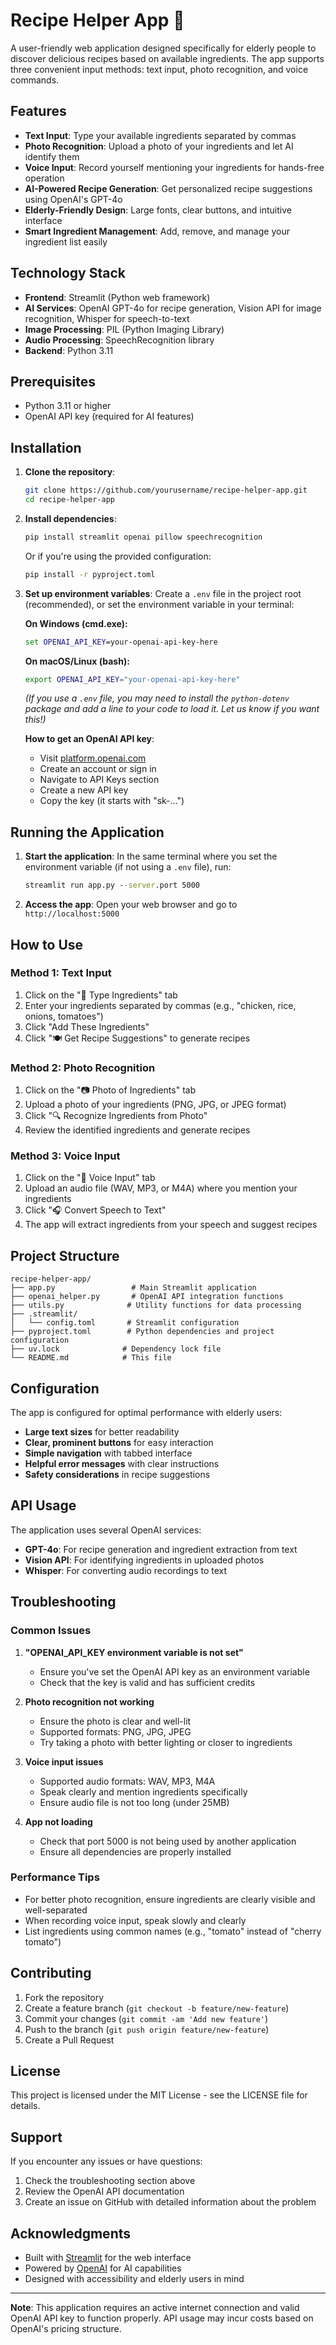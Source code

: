 # Recipe Helper App 🍳

A user-friendly web application designed specifically for elderly people to discover delicious recipes based on available ingredients. The app supports three convenient input methods: text input, photo recognition, and voice commands.

## Features

- **Text Input**: Type your available ingredients separated by commas
- **Photo Recognition**: Upload a photo of your ingredients and let AI identify them
- **Voice Input**: Record yourself mentioning your ingredients for hands-free operation
- **AI-Powered Recipe Generation**: Get personalized recipe suggestions using OpenAI's GPT-4o
- **Elderly-Friendly Design**: Large fonts, clear buttons, and intuitive interface
- **Smart Ingredient Management**: Add, remove, and manage your ingredient list easily

## Technology Stack

- **Frontend**: Streamlit (Python web framework)
- **AI Services**: OpenAI GPT-4o for recipe generation, Vision API for image recognition, Whisper for speech-to-text
- **Image Processing**: PIL (Python Imaging Library)
- **Audio Processing**: SpeechRecognition library
- **Backend**: Python 3.11

## Prerequisites

- Python 3.11 or higher
- OpenAI API key (required for AI features)

## Installation

1. **Clone the repository**:
   ```bash
   git clone https://github.com/yourusername/recipe-helper-app.git
   cd recipe-helper-app
   ```

2. **Install dependencies**:
   ```bash
   pip install streamlit openai pillow speechrecognition
   ```
   
   Or if you're using the provided configuration:
   ```bash
   pip install -r pyproject.toml
   ```

3. **Set up environment variables**:
   Create a `.env` file in the project root (recommended), or set the environment variable in your terminal:
   
   **On Windows (cmd.exe):**
   ```cmd
   set OPENAI_API_KEY=your-openai-api-key-here
   ```
   
   **On macOS/Linux (bash):**
   ```bash
   export OPENAI_API_KEY="your-openai-api-key-here"
   ```
   
   *(If you use a `.env` file, you may need to install the `python-dotenv` package and add a line to your code to load it. Let us know if you want this!)*

   **How to get an OpenAI API key**:
   - Visit [platform.openai.com](https://platform.openai.com)
   - Create an account or sign in
   - Navigate to API Keys section
   - Create a new API key
   - Copy the key (it starts with "sk-...")

## Running the Application

1. **Start the application**:
   In the same terminal where you set the environment variable (if not using a `.env` file), run:
   ```cmd
   streamlit run app.py --server.port 5000
   ```

2. **Access the app**:
   Open your web browser and go to `http://localhost:5000`

## How to Use

### Method 1: Text Input
1. Click on the "📝 Type Ingredients" tab
2. Enter your ingredients separated by commas (e.g., "chicken, rice, onions, tomatoes")
3. Click "Add These Ingredients"
4. Click "🍽️ Get Recipe Suggestions" to generate recipes

### Method 2: Photo Recognition
1. Click on the "📷 Photo of Ingredients" tab
2. Upload a photo of your ingredients (PNG, JPG, or JPEG format)
3. Click "🔍 Recognize Ingredients from Photo"
4. Review the identified ingredients and generate recipes

### Method 3: Voice Input
1. Click on the "🎤 Voice Input" tab
2. Upload an audio file (WAV, MP3, or M4A) where you mention your ingredients
3. Click "🎧 Convert Speech to Text"
4. The app will extract ingredients from your speech and suggest recipes

## Project Structure

```
recipe-helper-app/
├── app.py                 # Main Streamlit application
├── openai_helper.py       # OpenAI API integration functions
├── utils.py              # Utility functions for data processing
├── .streamlit/
│   └── config.toml       # Streamlit configuration
├── pyproject.toml        # Python dependencies and project configuration
├── uv.lock              # Dependency lock file
└── README.md            # This file
```

## Configuration

The app is configured for optimal performance with elderly users:

- **Large text sizes** for better readability
- **Clear, prominent buttons** for easy interaction
- **Simple navigation** with tabbed interface
- **Helpful error messages** with clear instructions
- **Safety considerations** in recipe suggestions

## API Usage

The application uses several OpenAI services:

- **GPT-4o**: For recipe generation and ingredient extraction from text
- **Vision API**: For identifying ingredients in uploaded photos
- **Whisper**: For converting audio recordings to text

## Troubleshooting

### Common Issues

1. **"OPENAI_API_KEY environment variable is not set"**
   - Ensure you've set the OpenAI API key as an environment variable
   - Check that the key is valid and has sufficient credits

2. **Photo recognition not working**
   - Ensure the photo is clear and well-lit
   - Supported formats: PNG, JPG, JPEG
   - Try taking a photo with better lighting or closer to ingredients

3. **Voice input issues**
   - Supported audio formats: WAV, MP3, M4A
   - Speak clearly and mention ingredients specifically
   - Ensure audio file is not too long (under 25MB)

4. **App not loading**
   - Check that port 5000 is not being used by another application
   - Ensure all dependencies are properly installed

### Performance Tips

- For better photo recognition, ensure ingredients are clearly visible and well-separated
- When recording voice input, speak slowly and clearly
- List ingredients using common names (e.g., "tomato" instead of "cherry tomato")

## Contributing

1. Fork the repository
2. Create a feature branch (`git checkout -b feature/new-feature`)
3. Commit your changes (`git commit -am 'Add new feature'`)
4. Push to the branch (`git push origin feature/new-feature`)
5. Create a Pull Request

## License

This project is licensed under the MIT License - see the LICENSE file for details.

## Support

If you encounter any issues or have questions:

1. Check the troubleshooting section above
2. Review the OpenAI API documentation
3. Create an issue on GitHub with detailed information about the problem

## Acknowledgments

- Built with [Streamlit](https://streamlit.io/) for the web interface
- Powered by [OpenAI](https://openai.com/) for AI capabilities
- Designed with accessibility and elderly users in mind

---

**Note**: This application requires an active internet connection and valid OpenAI API key to function properly. API usage may incur costs based on OpenAI's pricing structure.